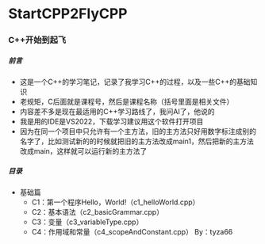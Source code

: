 # StartCPP2FlyCPP
### C++开始到起飞
##### 前言
- 这是一个C++的学习笔记，记录了我学习C++的过程，以及一些C++的基础知识
- 老规矩，C后面就是课程号，然后是课程名称（括号里面是相关文件）
- 内容差不多是现在最适用的C++学习路线了，我问AI了，他说的
- 我是用的IDE是VS2022，下载学习建议用这个软件打开项目
- 因为在同一个项目中只允许有一个主方法，旧的主方法只好用数字标注成别的名字了，比如测试新的的时候就把旧的主方法改成main1，然后把新的主方法改成main，这样就可以运行新的主方法了

##### 目录
- 基础篇
    - C1：第一个程序Hello，World!（c1_helloWorld.cpp）
    - C2：基本语法（c2_basicGrammar.cpp）
    - C3：变量（c3_variableType.cpp）
    - C4：作用域和常量（c4_scopeAndConstant.cpp）
By：tyza66
